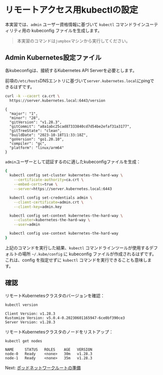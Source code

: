 # リモートアクセス用kubectlの設定

本実習では、`admin` ユーザー資格情報に基づいて `kubectl` コマンドラインユーティリティ用の kubeconfig ファイルを生成します。

> 本実習のコマンドは`jumpbox`マシンから実行してください。

## Admin Kubernetes設定ファイル

各kubeconfigは、接続するKubernetes API Serverを必要とします。

前項の`/etc/hosts`DNSエントリに基づいて`server.kubernetes.local`にpingできるはずです。

```bash
curl -k --cacert ca.crt \
  https://server.kubernetes.local:6443/version
```

```text
{
  "major": "1",
  "minor": "28",
  "gitVersion": "v1.28.3",
  "gitCommit": "a8a1abc25cad87333840cd7d54be2efaf31a3177",
  "gitTreeState": "clean",
  "buildDate": "2023-10-18T11:33:18Z",
  "goVersion": "go1.20.10",
  "compiler": "gc",
  "platform": "linux/arm64"
}
```

`admin`ユーザーとして認証するのに適したkubeconfigファイルを生成：

```bash
{
  kubectl config set-cluster kubernetes-the-hard-way \
    --certificate-authority=ca.crt \
    --embed-certs=true \
    --server=https://server.kubernetes.local:6443

  kubectl config set-credentials admin \
    --client-certificate=admin.crt \
    --client-key=admin.key

  kubectl config set-context kubernetes-the-hard-way \
    --cluster=kubernetes-the-hard-way \
    --user=admin

  kubectl config use-context kubernetes-the-hard-way
}
```
上記のコマンドを実行した結果、`kubectl` コマンドラインツールが使用するデフォルトの場所 `~/.kube/config` に kubeconfig ファイルが作成されるはずです。これは、config を指定せずに `kubectl` コマンドを実行できることも意味します。

## 確認

リモートKubernetesクラスタのバージョンを確認：

```bash
kubectl version
```

```text
Client Version: v1.28.3
Kustomize Version: v5.0.4-0.20230601165947-6ce0bf390ce3
Server Version: v1.28.3
```

リモートKubernetesクラスタのノードをリストアップ：

```bash
kubectl get nodes
```

```
NAME     STATUS   ROLES    AGE   VERSION
node-0   Ready    <none>   30m   v1.28.3
node-1   Ready    <none>   35m   v1.28.3
```

Next: [ポッドネットワークルートの準備](11-pod-network-routes.md)
